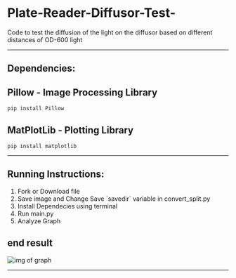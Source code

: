 # Plate-Reader-Diffusor-Test-
Code to test the diffusion of the light on the diffusor based on different distances of OD-600 light

<hr>

## Dependencies:


## Pillow - Image Processing Library 
`pip install Pillow`


## MatPlotLib - Plotting Library
`pip install matplotlib`

<hr>
  
## Running Instructions:
<ol>
  <li>Fork or Download file</li>
  <li>Save image and Change Save `savedir` variable in convert_split.py</li>
  <li>Install Dependecies using terminal</li>
  <li>Run main.py</li>
  <li>Analyze Graph</li>
</ol>


## end result
![img of graph](https://cdn.discordapp.com/attachments/769754881414004741/802940682910171156/unknown.png)
<hr>





  
  
